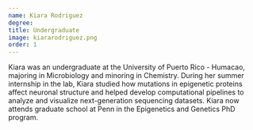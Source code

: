 ```yaml
---
name: Kiara Rodriguez
degree: 
title: Undergraduate
image: kiararodriguez.png
order: 1
---
```

Kiara was an undergraduate at the University of Puerto Rico - Humacao, majoring in Microbiology and minoring in Chemistry. During her summer internship in the lab, Kiara studied how mutations in epigenetic proteins affect neuronal structure and helped develop computational pipelines to analyze and visualize next-generation sequencing datasets. Kiara now attends graduate school at Penn in the Epigenetics and Genetics PhD program.